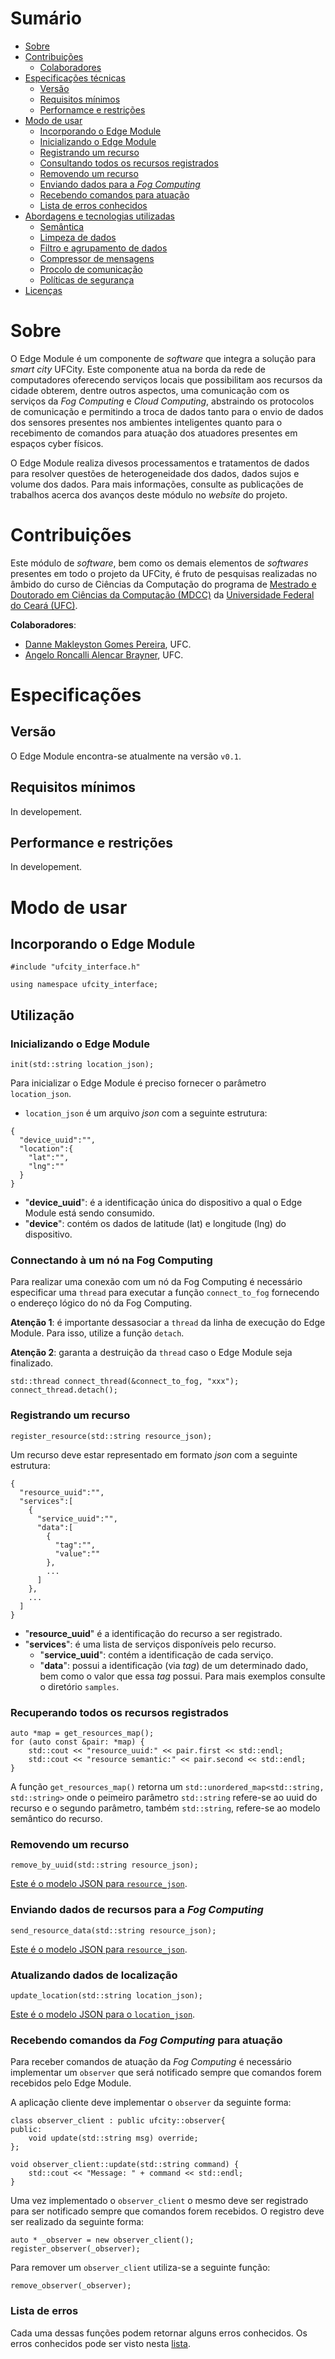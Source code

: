 # Sumário
* [Sobre](#anchor_about)
* [Contribuições](#anchor_contributions)
  * [Colaboradores](#anchor_colab)
* [Especificações técnicas](#anchor_especifications)
  * [Versão](#anchor_version)
  * [Requisitos mínimos](#anchor_minimum_requirements)
  * [Perfornamce e restrições](#anchor_restrictions)
* [Modo de usar](#anchor_usage)
  * [Incorporando o Edge Module](#anchor_include)
  * [Inicializando o Edge Module](#anchor_init)
  * [Registrando um recurso](#anchor_registering_resoruce)
  * [Consultando todos os recursos registrados](#anchor_get_resources)
  * [Removendo um recurso](#anchor_removing_resource)
  * [Enviando dados para a _Fog Computing_](#anchor_send_resource_data)
  * [Recebendo comandos para atuação](#anchor_receive_command_data)
  * [Lista de erros conhecidos](#anchor_error_list)
* [Abordagens e tecnologias utilizadas](#anchor_enable_tools)
  * [Semântica](#anchor_semantic)
  * [Limpeza de dados](#anchor_data_cleasing)
  * [Filtro e agrupamento de dados](#anchor_aggregation)
  * [Compressor de mensagens](#anchor_compression)
  * [Procolo de comunicação](#anchor_protocol)
  * [Políticas de segurança](#anchor_security)
* [Licenças](#anchor_licenses)

# Sobre <a id="anchor_about"></a>
O Edge Module é um componente de _software_ que integra a solução para _smart city_ UFCity. 
Este componente atua na borda da rede de computadores oferecendo serviços locais 
que possibilitam aos recursos da cidade obterem, dentre outros aspectos, uma 
comunicação com os serviços da _Fog Computing_ e _Cloud Computing_, abstraindo 
os protocolos de comunicação e permitindo a troca de dados tanto para o envio de dados 
dos sensores presentes nos ambientes inteligentes quanto para o recebimento de 
comandos para atuação dos atuadores presentes em espaços cyber físicos. 

O Edge Module realiza divesos processamentos e tratamentos de dados para resolver 
questões de heterogeneidade dos dados, dados sujos e volume dos dados. Para mais 
informações, consulte as publicações de trabalhos acerca dos avanços deste módulo no 
_website_ do projeto.

# Contribuições <a id="anchor_contributions"></a>
Este módulo de _software_, bem como os demais elementos de _softwares_ presentes 
em todo o projeto da UFCity, é fruto de pesquisas realizadas no âmbido do curso de Ciências da 
Computação do programa de [Mestrado e Doutorado em Ciências da Computação (MDCC)](http://www.mdcc.ufc.br/) 
da [Universidade Federal do Ceará (UFC)](https://www.ufc.br/).

**Colaboradores**: <a id="anchor_colab"></a>

* [Danne Makleyston Gomes Pereira](http://lattes.cnpq.br/2002489019346835), UFC.
* [Angelo Roncalli Alencar Brayner](http://lattes.cnpq.br/3895469714548887), UFC.

# Especificações <a id="anchor_especifications"></a>
## Versão
O Edge Module encontra-se atualmente na versão `v0.1`.

## Requisitos mínimos <a id="anchor_minimum_riquerements"></a>
In developement.

## Performance e restrições <a id="anchor_restrictions"></a>
In developement.

# Modo de usar <a id="anchor_usage"></a>
## Incorporando o Edge Module <a id="anchor_include"></a>
```
#include "ufcity_interface.h"

using namespace ufcity_interface;
```

## Utilização  
### Inicializando o Edge Module <a id="anchor_init"></a>
```
init(std::string location_json);
```
Para inicializar o Edge Module é preciso fornecer o parâmetro `location_json`.
* `location_json` é um arquivo _json_ com a seguinte estrutura:<a id="anchor_location_json"></a>
```
{
  "device_uuid":"",
  "location":{
    "lat":"",
    "lng":""
  }
}
```
* "**device_uuid**": é a identificação única do dispositivo a qual o Edge Module está sendo consumido.
* "**device**": contém os dados de latitude (lat) e longitude (lng) do dispositivo. 

### Connectando à um nó na Fog Computing
Para realizar uma conexão com um nó da Fog Computing é necessário especificar uma `thread` para executar a função `connect_to_fog` fornecendo o endereço lógico do nó da Fog Computing.

**Atenção 1**: é importante dessasociar a `thread` da linha de execução do Edge Module. Para isso, utilize a função `detach`.

**Atenção 2**: garanta a destruição da `thread` caso o Edge Module seja finalizado. 
```
std::thread connect_thread(&connect_to_fog, "xxx");
connect_thread.detach();
```

### Registrando um recurso <a id="anchor_registering"></a>
```
register_resource(std::string resource_json);
```
Um recurso deve estar representado em formato _json_ com a seguinte estrutura:<a id="anchor_resource_json"></a> 
``` 
{
  "resource_uuid":"",
  "services":[
    {
      "service_uuid":"",
      "data":[
        {
          "tag":"",
          "value":""
        },
        ...
      ]
    },
    ...
  ]
}
```
* "**resource_uuid**" é a identificação do recurso a ser registrado.
* "**services**": é uma lista de serviços disponíveis pelo recurso.
  * "**service_uuid**": contém a identificação de cada serviço.
  * "**data**": possui a identificação (via _tag_) de um determinado dado, bem como o valor que essa _tag_ possui. 
Para mais exemplos consulte o diretório ```samples```.

### Recuperando todos os recursos registrados <a id="anchor_get_resources"></a>
```
auto *map = get_resources_map();
for (auto const &pair: *map) {
    std::cout << "resource_uuid:" << pair.first << std::endl;
    std::cout << "resource semantic:" << pair.second << std::endl;
}
```
A função ```get_resources_map()``` retorna um ```std::unordered_map<std::string, std::string>``` onde o 
peimeiro parâmetro ```std::string``` refere-se ao uuid do recurso e o segundo parâmetro, 
também ```std::string```, refere-se ao modelo semântico do recurso.

### Removendo um recurso <a id="anchor_removing"></a>
```
remove_by_uuid(std::string resource_json);
```
[Este é o modelo JSON para ```resource_json```](#anchor_resource_json).
### Enviando dados de recursos para a _Fog Computing_ <a id="anchor_send_resource_data"></a>
```
send_resource_data(std::string resource_json);
```
[Este é o modelo JSON para ```resource_json```](#anchor_resource_json).

### Atualizando dados de localização <a id="anchor_update_location"></a>
```
update_location(std::string location_json);
```
[Este é o modelo JSON para o ```location_json```](#anchor_location_json). 

### Recebendo comandos da _Fog Computing_ para atuação <a id="anchor_receive_command_data"></a>
Para receber comandos de atuação da _Fog Computing_ é necessário implementar 
um ```observer``` que será notificado sempre que comandos forem recebidos pelo
Edge Module.

A aplicação cliente deve implementar o ```observer``` da seguinte forma:
```
class observer_client : public ufcity::observer{
public:
    void update(std::string msg) override;
};

void observer_client::update(std::string command) {
    std::cout << "Message: " + command << std::endl;
}
```
Uma vez implementado o ```observer_client``` o mesmo deve ser registrado para 
ser notificado sempre que comandos forem recebidos. O registro deve ser realizado 
da seguinte forma:
```
auto * _observer = new observer_client();
register_observer(_observer);
```
Para remover um ```observer_client``` utiliza-se a seguinte função:
```
remove_observer(_observer);
```

### Lista de erros <a id="anchor_error_list"></a>
Cada uma dessas funções podem retornar alguns erros conhecidos. 
Os erros conhecidos pode ser visto nesta [lista](error/error_list.h).